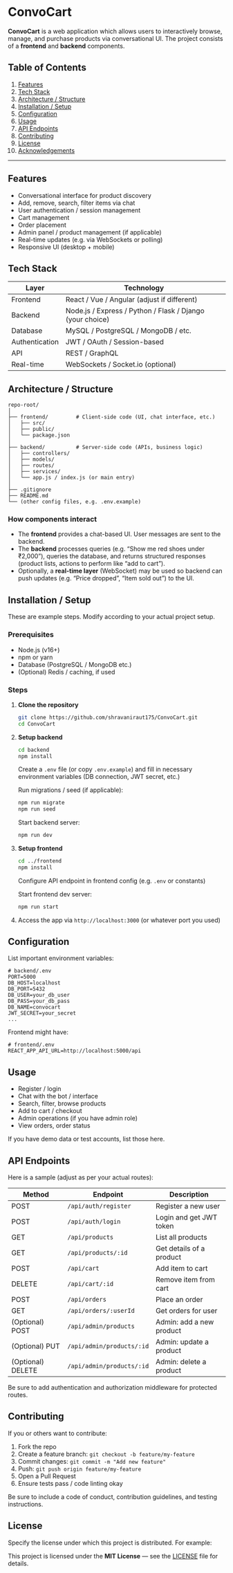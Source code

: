 # ConvoCart

**ConvoCart** is a web application which allows users to interactively browse, manage, and purchase products via conversational UI. The project consists of a **frontend** and **backend** components.

## Table of Contents

1. [Features](#features)
2. [Tech Stack](#tech-stack)
3. [Architecture / Structure](#architecture--structure)
4. [Installation / Setup](#installation--setup)
5. [Configuration](#configuration)
6. [Usage](#usage)
7. [API Endpoints](#api-endpoints)
8. [Contributing](#contributing)
9. [License](#license)
10. [Acknowledgements](#acknowledgements)

---

## Features

* Conversational interface for product discovery
* Add, remove, search, filter items via chat
* User authentication / session management
* Cart management
* Order placement
* Admin panel / product management (if applicable)
* Real-time updates (e.g. via WebSockets or polling)
* Responsive UI (desktop + mobile)

## Tech Stack

| Layer          | Technology                                                |
| -------------- | --------------------------------------------------------- |
| Frontend       | React / Vue / Angular (adjust if different)               |
| Backend        | Node.js / Express / Python / Flask / Django (your choice) |
| Database       | MySQL / PostgreSQL / MongoDB / etc.                       |
| Authentication | JWT / OAuth / Session-based                               |
| API            | REST / GraphQL                                            |
| Real-time      | WebSockets / Socket.io (optional)                         |

## Architecture / Structure

```
repo-root/
│
├── frontend/         # Client-side code (UI, chat interface, etc.)
│   ├── src/
│   ├── public/
│   └── package.json
│
├── backend/          # Server-side code (APIs, business logic)
│   ├── controllers/
│   ├── models/
│   ├── routes/
│   ├── services/
│   └── app.js / index.js (or main entry)
│
├── .gitignore
├── README.md
└── (other config files, e.g. .env.example)
```

### How components interact

* The **frontend** provides a chat-based UI. User messages are sent to the backend.
* The **backend** processes queries (e.g. “Show me red shoes under ₹2,000”), queries the database, and returns structured responses (product lists, actions to perform like “add to cart”).
* Optionally, a **real-time layer** (WebSocket) may be used so backend can push updates (e.g. “Price dropped”, “Item sold out”) to the UI.

## Installation / Setup

These are example steps. Modify according to your actual project setup.

### Prerequisites

* Node.js (v16+)
* npm or yarn
* Database (PostgreSQL / MongoDB etc.)
* (Optional) Redis / caching, if used

### Steps

1. **Clone the repository**

   ```bash
   git clone https://github.com/shravaniraut175/ConvoCart.git
   cd ConvoCart
   ```

2. **Setup backend**

   ```bash
   cd backend
   npm install
   ```

   Create a `.env` file (or copy `.env.example`) and fill in necessary environment variables (DB connection, JWT secret, etc.)

   Run migrations / seed (if applicable):

   ```bash
   npm run migrate
   npm run seed
   ```

   Start backend server:

   ```bash
   npm run dev
   ```

3. **Setup frontend**

   ```bash
   cd ../frontend
   npm install
   ```

   Configure API endpoint in frontend config (e.g. `.env` or constants)

   Start frontend dev server:

   ```bash
   npm run start
   ```

4. Access the app via `http://localhost:3000` (or whatever port you used)

## Configuration

List important environment variables:

```dotenv
# backend/.env
PORT=5000
DB_HOST=localhost
DB_PORT=5432
DB_USER=your_db_user
DB_PASS=your_db_pass
DB_NAME=convocart
JWT_SECRET=your_secret
...
```

Frontend might have:

```dotenv
# frontend/.env
REACT_APP_API_URL=http://localhost:5000/api
```

## Usage

* Register / login
* Chat with the bot / interface
* Search, filter, browse products
* Add to cart / checkout
* Admin operations (if you have admin role)
* View orders, order status

If you have demo data or test accounts, list those here.

## API Endpoints

Here is a sample (adjust as per your actual routes):

| Method            | Endpoint                  | Description              |
| ----------------- | ------------------------- | ------------------------ |
| POST              | `/api/auth/register`      | Register a new user      |
| POST              | `/api/auth/login`         | Login and get JWT token  |
| GET               | `/api/products`           | List all products        |
| GET               | `/api/products/:id`       | Get details of a product |
| POST              | `/api/cart`               | Add item to cart         |
| DELETE            | `/api/cart/:id`           | Remove item from cart    |
| POST              | `/api/orders`             | Place an order           |
| GET               | `/api/orders/:userId`     | Get orders for user      |
| (Optional) POST   | `/api/admin/products`     | Admin: add a new product |
| (Optional) PUT    | `/api/admin/products/:id` | Admin: update a product  |
| (Optional) DELETE | `/api/admin/products/:id` | Admin: delete a product  |

Be sure to add authentication and authorization middleware for protected routes.

## Contributing

If you or others want to contribute:

1. Fork the repo
2. Create a feature branch: `git checkout -b feature/my-feature`
3. Commit changes: `git commit -m "Add new feature"`
4. Push: `git push origin feature/my-feature`
5. Open a Pull Request
6. Ensure tests pass / code linting okay

Be sure to include a code of conduct, contribution guidelines, and testing instructions.

## License

Specify the license under which this project is distributed. For example:

This project is licensed under the **MIT License** — see the [LICENSE](LICENSE) file for details.


